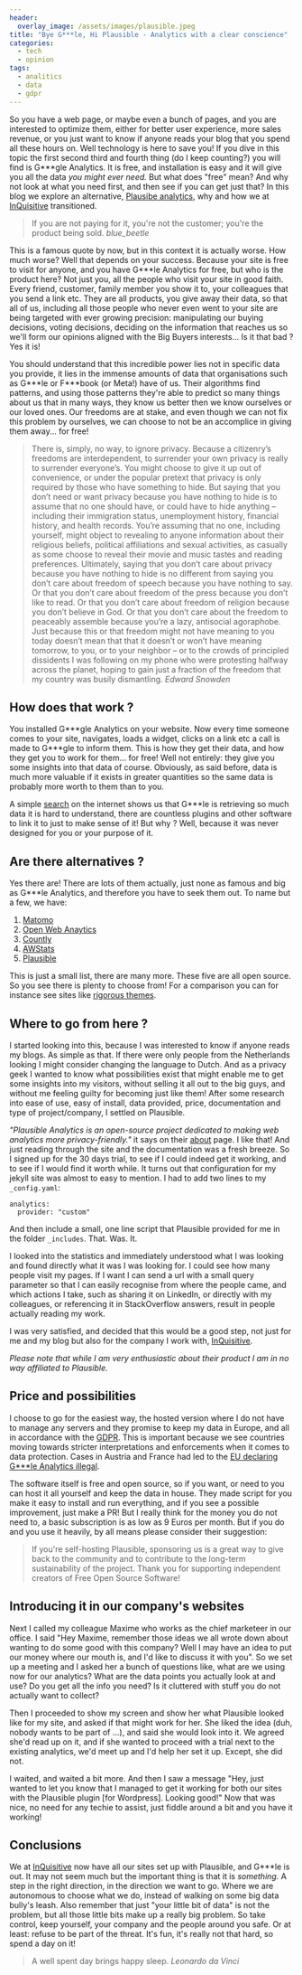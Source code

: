 ```yaml
---
header:
  overlay_image: /assets/images/plausible.jpeg
title: "Bye G***le, Hi Plausible - Analytics with a clear conscience"
categories:
  - tech
  - opinion
tags:
  - analitics
  - data
  - gdpr
---
```

So you have a web page, or maybe even a bunch of pages, and you are interested to optimize them, either for better user experience, more sales revenue, or you just want to know if anyone reads your blog that you spend all these hours on. Well technology is here to save you! If you dive in this topic the first second third and fourth thing (do I keep counting?) you will find is G\*\*\*gle Analytics. It is free, and installation is easy and it will give you all the data _you might ever need._ But what does "free" mean? And why not look at what you need first, and then see if you can get just that? In this blog we explore an alternative, [Plausibe analytics][plausible], why and how we at [InQuisitive][inquisitive] transitioned.

>If you are not paying for it, you're not the customer; you're the product being sold.
><cite>blue_beetle</cite>

This is a famous quote by now, but in this context it is actually worse. How much worse? Well that depends on your success. Because your site is free to visit for anyone, and you have G\*\*\*le Analytics for free, but who is the product here? Not just you, all the people who visit your site in good faith. Every friend, customer, family member you show it to, your colleagues that you send a link etc. They are all products, you give away their data, so that all of us, including all those people who never even went to your site are being targeted with ever growing precision: manipulating our buying decisions, voting decisions, deciding on the information that reaches us so we'll form our opinions aligned with the Big Buyers interests... Is it that bad ? Yes it is!

You should understand that this incredible power lies not in specific data you provide, it lies in the immense amounts of data that organisations such as G\*\*\*le or F\*\*\*book (or Meta!) have of us. Their algorithms find patterns, and using those patterns they're able to predict so many things about us that in many ways, they know us better then we know ourselves or our loved ones. Our freedoms are at stake, and even though we can not fix this problem by ourselves, we can choose to not be an accomplice in giving them away... for free!

>There is, simply, no way, to ignore privacy. Because a citizenry’s freedoms are interdependent, to surrender your own privacy is really to surrender everyone’s. You might choose to give it up out of convenience, or under the popular pretext that privacy is only required by those who have something to hide. But saying that you don’t need or want privacy because you have nothing to hide is to assume that no one should have, or could have to hide anything – including their immigration status, unemployment history, financial history, and health records. You’re assuming that no one, including yourself, might object to revealing to anyone information about their religious beliefs, political affiliations and sexual activities, as casually as some choose to reveal their movie and music tastes and reading preferences. Ultimately, saying that you don’t care about privacy because you have nothing to hide is no different from saying you don’t care about freedom of speech because you have nothing to say. Or that you don’t care about freedom of the press because you don’t like to read. Or that you don’t care about freedom of religion because you don’t believe in God. Or that you don’t care about the freedom to peaceably assemble because you’re a lazy, antisocial agoraphobe. Just because this or that freedom might not have meaning to you today doesn’t mean that that it doesn’t or won’t have meaning tomorrow, to you, or to your neighbor – or to the crowds of principled dissidents I was following on my phone who were protesting halfway across the planet, hoping to gain just a fraction of the freedom that my country was busily dismantling.
><cite>Edward Snowden</cite>

## How does that work ?
You installed G\*\*\*gle Analytics on your website. Now every time someone comes to your site, navigates, loads a widget, clicks on a link etc a call is made to G\*\*\*gle to inform them. This is how they get their data, and how they get you to work for them... for free! Well not entirely: they give you some insights into that data of course. Obviously, as said before, data is much more valuable if it exists in greater quantities so the same data is probably more worth to them than to you.

A simple [search][search] on the internet shows us that G\*\*\*le is retrieving so much data it is hard to understand, there are countless plugins and other software to link it to just to make sense of it! But why ? Well, because it was never designed for you or your purpose of it.

## Are there alternatives ?
Yes there are! There are lots of them actually, just none as famous and big as G\*\*\*le Analytics, and therefore you have to seek them out. To name but a few, we have:
1. [Matomo][matomo]
2. [Open Web Anaytics][owa]
3. [Countly][countly]
4. [AWStats][aws]
5. [Plausible][plausible]

This is just a small list, there are many more. These five are all open source. So you see there is plenty to choose from! For a comparison you can for instance see sites like [rigorous themes][rt].

## Where to go from here ?
I started looking into this, because I was interested to know if anyone reads my blogs. As simple as that. If there were only people from the Netherlands looking I might consider changing the language to Dutch. And as a privacy geek I wanted to know what possibilities exist that might enable me to get some insights into my visitors, without selling it all out to the big guys, and without me feeling guilty for becoming just like them!
After some research into ease of use, easy of install, data provided, price, documentation and type of project/company, I settled on Plausible.

_"Plausible Analytics is an open-source project dedicated to making web analytics more privacy-friendly."_ it says on their [about][about] page. I like that! And just reading through the site and the documentation was a fresh breeze. So I signed up for the 30 days trial, to see if I could indeed get it working, and to see if I would find it worth while. It turns out that configuration for my jekyll site was almost to easy to mention. I had to add two lines to my `_config.yaml`:
```
analytics:
  provider: "custom"
```

And then include a small, one line script that Plausible provided for me in the folder `_includes`. That. Was. It.

I looked into the statistics and immediately understood what I was looking and found directly what it was I was looking for. I could see how many people visit my pages. If I want I can send a url with a small query parameter so that I can easily recognise from where the people came, and which actions I take, such as sharing it on LinkedIn, or directly with my colleagues, or referencing it in StackOverflow answers, result in people actually reading my work.

I was very satisfied, and decided that this would be a good step, not just for me and my blog but also for the company I work with, [InQuisitive][inquisitive].

_Please note that while I am very enthusiastic about their product I am in no way affiliated to Plausible._


## Price and possibilities
I choose to go for the easiest way, the hosted version where I do not have to manage any servers and they promise to keep my data in Europe, and all in accordance with the [GDPR][gdpr]. This is important because we see countries moving towards stricter interpretations and enforcements when it comes to data protection. Cases in Austria and France had led to the [EU declaring G\*\*\*le Analytics illegal][illegal].

The software itself is free and open source, so if you want, or need to you can host it all yourself and keep the data in house. They made script for you make it easy to install and run everything, and if you see a possible improvement, just make a PR! But I really think for the money you do not need to, a basic subscription is as low as 9 Euros per month. But if you do and you use it heavily, by all means please consider their suggestion:
>If you're self-hosting Plausible, sponsoring us is a great way to give back to the community and to contribute to the long-term sustainability of the project. Thank you for supporting independent creators of Free Open Source Software!


## Introducing it in our company's websites
Next I called my colleague Maxime who works as the chief marketeer in our office. I said "Hey Maxime, remember those ideas we all wrote down about wanting to do some good with this company? Well I may have an idea to put our money where our mouth is, and I'd like to discuss it with you". So we set up a meeting and I asked her a bunch of questions like, what are we using now for our analytics? What are the data points you actually look at and use? Do you get all the info you need? Is it cluttered with stuff you do not actually want to collect?

Then I proceeded to show my screen and show her what Plausible looked like for my site, and asked if that might work for her. She liked the idea (duh, nobody wants to be part of ...), and said she would look into it. We agreed she'd read up on it, and if she wanted to proceed with a trial next to the existing analytics, we'd meet up and I'd help her set it up. Except, she did not.

I waited, and waited a bit more. And then I saw a message "Hey, just wanted to let you know that I managed to get it working for both our sites with the Plausible plugin [for Wordpress]. Looking good!" Now that was nice, no need for any techie to assist, just fiddle around a bit and you have it working!

## Conclusions

We at [InQuisitive][inquisitive] now have all our sites set up with Plausible, and G\*\*\*le is out. It may not seem much but the important thing is that it is _something._ A step in the right direction, in the direction we want to go. Where we are autonomous to choose what we do, instead of walking on some big data bully's leash. Also remember that just "your little bit of data" is not the problem, but all those little bits make up a really big problem. So take control, keep yourself, your company and the people around you safe. Or at least: refuse to be part of the threat.
It's fun, it's really not that hard, so spend a day on it!

>A well spent day brings happy sleep.
><cite>Leonardo da Vinci</cite>

[plausible]: https://plausible.io/
[inquisitive]: https://inquisitive.nl?ref=proofofpizza
[search]: https://duckduckgo.com/?q=how+to+make+sense+of+data+in+G\*\*\*gle+Analytics&t=brave&ia=web
[matomo]: https://matomo.org/
[aws]: https://awstats.sourceforge.io/
[countly]: https://count.ly/
[owa]: https://www.openwebanalytics.com/
[rt]: https://rigorousthemes.com/blog/open-source-google-analytics-alternatives/
[about]: https://plausible.io/about
[gdpr]: https://en.wikipedia.org/wiki/General_Data_Protection_Regulation
[illegal]: https://techstory.in/eu-declares-google-analytics-illegal-heres-why/
